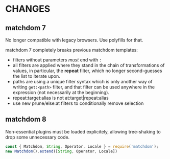 # CHANGES

## matchdom 7

No longer compatible with legacy browsers. Use polyfills for that.

matchdom 7 completely breaks previous matchdom templates:

- filters without parameters *must* end with `:`
- all filters are applied where they stand in the chain of transformations of values,
in particular, the __repeat__ filter, which no longer second-guesses the list to iterate upon.
- paths are using a unique filter syntax which is only another way of writing `get:<path>` filter,
and that filter can be used anywhere in the expression (not necessarily at the beginning).
- repeat:target:alias is not at:target|repeat:alias
- use new prune/else:at filters to conditionally remove selection

## matchdom 8

Non-essential plugins must be loaded explicitely,
allowing tree-shaking to drop some unnecessary code.

```js
const { Matchdom, String, Operator, Locale } = require('matchdom');
new Matchdom().extend([String, Operator, Locale])
```
